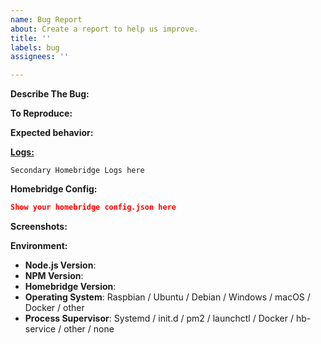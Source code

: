 ```yaml
---
name: Bug Report
about: Create a report to help us improve.
title: ''
labels: bug
assignees: ''

---
```


<!-- If you have an issue with a plugin create an issue on that plugin's GitHub page instead. -->

<!-- Before opening an issue, please review the Troubleshooting Page on the Wiki to ensure that this is a new issue, and alternatively search the closed issues for similar problems. -->

<!-- Link to the the Wiki - https://github.com/nfarina/homebridge/wiki -->

<!-- Provide a general summary in the Title above -->

**Describe The Bug:**
<!-- A clear and concise description of what the bug is. -->

**To Reproduce:**
<!-- Steps to reproduce the behavior. -->

**Expected behavior:**
<!-- A clear and concise description of what you expected to happen. -->

[**Logs:**]()
<!-- Please paste any relevant log output into a gist or using hastebin-->
<!-- If using hastebin or other text sharing website please make the lifespan long-->
<!-- Paste the link between the two () above -->
<!-- Remove any sensitive information, passwords, etc. -->
<!-- Please include the beginning of the log where the homebridge initialization happens -->
<!-- If needing to link multiple log files please do so between the ``` lines below -->

```
Secondary Homebridge Logs here
```

**Homebridge Config:**
<!-- Paste relevant output between the two ``` lines below -->
<!-- Remove any sensitive information, passwords, etc. -->

```json
Show your homebridge config.json here
```

**Screenshots:**
<!-- If applicable, add screenshots to help explain your problem. -->

**Environment:**

* **Node.js Version**: <!-- node -v -->
* **NPM Version**: <!-- npm -v -->
* **Homebridge Version**: <!-- homebridge -V -->
* **Operating System**: Raspbian / Ubuntu / Debian / Windows / macOS / Docker / other
* **Process Supervisor**: Systemd / init.d / pm2 / launchctl / Docker / hb-service / other / none

<!-- Click the "Preview" tab before you submit to ensure the formatting is correct. -->
